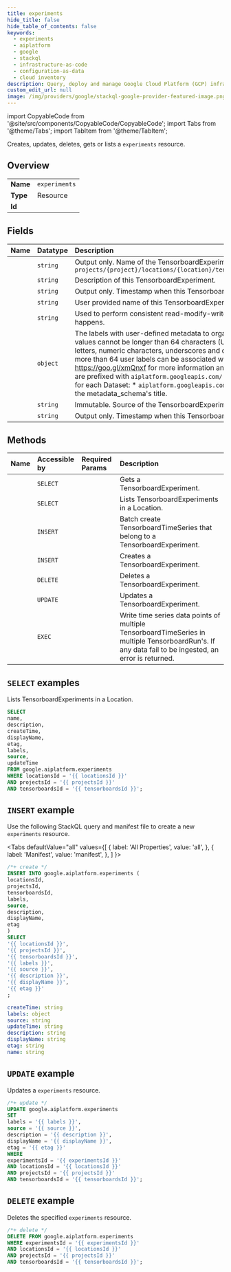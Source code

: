 ```yaml
---
title: experiments
hide_title: false
hide_table_of_contents: false
keywords:
  - experiments
  - aiplatform
  - google
  - stackql
  - infrastructure-as-code
  - configuration-as-data
  - cloud inventory
description: Query, deploy and manage Google Cloud Platform (GCP) infrastructure and resources using SQL
custom_edit_url: null
image: /img/providers/google/stackql-google-provider-featured-image.png
---
```


import CopyableCode from '@site/src/components/CopyableCode/CopyableCode';
import Tabs from '@theme/Tabs';
import TabItem from '@theme/TabItem';

Creates, updates, deletes, gets or lists a <code>experiments</code> resource.

## Overview
<table><tbody>
<tr><td><b>Name</b></td><td><code>experiments</code></td></tr>
<tr><td><b>Type</b></td><td>Resource</td></tr>
<tr><td><b>Id</b></td><td><CopyableCode code="google.aiplatform.experiments" /></td></tr>
</tbody></table>

## Fields
| Name | Datatype | Description |
|:-----|:---------|:------------|
| <CopyableCode code="name" /> | `string` | Output only. Name of the TensorboardExperiment. Format: `projects/{project}/locations/{location}/tensorboards/{tensorboard}/experiments/{experiment}` |
| <CopyableCode code="description" /> | `string` | Description of this TensorboardExperiment. |
| <CopyableCode code="createTime" /> | `string` | Output only. Timestamp when this TensorboardExperiment was created. |
| <CopyableCode code="displayName" /> | `string` | User provided name of this TensorboardExperiment. |
| <CopyableCode code="etag" /> | `string` | Used to perform consistent read-modify-write updates. If not set, a blind "overwrite" update happens. |
| <CopyableCode code="labels" /> | `object` | The labels with user-defined metadata to organize your TensorboardExperiment. Label keys and values cannot be longer than 64 characters (Unicode codepoints), can only contain lowercase letters, numeric characters, underscores and dashes. International characters are allowed. No more than 64 user labels can be associated with one Dataset (System labels are excluded). See https://goo.gl/xmQnxf for more information and examples of labels. System reserved label keys are prefixed with `aiplatform.googleapis.com/` and are immutable. The following system labels exist for each Dataset: * `aiplatform.googleapis.com/dataset_metadata_schema`: output only. Its value is the metadata_schema's title. |
| <CopyableCode code="source" /> | `string` | Immutable. Source of the TensorboardExperiment. Example: a custom training job. |
| <CopyableCode code="updateTime" /> | `string` | Output only. Timestamp when this TensorboardExperiment was last updated. |

## Methods
| Name | Accessible by | Required Params | Description |
|:-----|:--------------|:----------------|:------------|
| <CopyableCode code="get" /> | `SELECT` | <CopyableCode code="experimentsId, locationsId, projectsId, tensorboardsId" /> | Gets a TensorboardExperiment. |
| <CopyableCode code="list" /> | `SELECT` | <CopyableCode code="locationsId, projectsId, tensorboardsId" /> | Lists TensorboardExperiments in a Location. |
| <CopyableCode code="batch_create" /> | `INSERT` | <CopyableCode code="experimentsId, locationsId, projectsId, tensorboardsId" /> | Batch create TensorboardTimeSeries that belong to a TensorboardExperiment. |
| <CopyableCode code="create" /> | `INSERT` | <CopyableCode code="locationsId, projectsId, tensorboardsId" /> | Creates a TensorboardExperiment. |
| <CopyableCode code="delete" /> | `DELETE` | <CopyableCode code="experimentsId, locationsId, projectsId, tensorboardsId" /> | Deletes a TensorboardExperiment. |
| <CopyableCode code="patch" /> | `UPDATE` | <CopyableCode code="experimentsId, locationsId, projectsId, tensorboardsId" /> | Updates a TensorboardExperiment. |
| <CopyableCode code="write" /> | `EXEC` | <CopyableCode code="experimentsId, locationsId, projectsId, tensorboardsId" /> | Write time series data points of multiple TensorboardTimeSeries in multiple TensorboardRun's. If any data fail to be ingested, an error is returned. |

## `SELECT` examples

Lists TensorboardExperiments in a Location.

```sql
SELECT
name,
description,
createTime,
displayName,
etag,
labels,
source,
updateTime
FROM google.aiplatform.experiments
WHERE locationsId = '{{ locationsId }}'
AND projectsId = '{{ projectsId }}'
AND tensorboardsId = '{{ tensorboardsId }}'; 
```

## `INSERT` example

Use the following StackQL query and manifest file to create a new <code>experiments</code> resource.

<Tabs
    defaultValue="all"
    values={[
        { label: 'All Properties', value: 'all', },
        { label: 'Manifest', value: 'manifest', },
    ]
}>
<TabItem value="all">

```sql
/*+ create */
INSERT INTO google.aiplatform.experiments (
locationsId,
projectsId,
tensorboardsId,
labels,
source,
description,
displayName,
etag
)
SELECT 
'{{ locationsId }}',
'{{ projectsId }}',
'{{ tensorboardsId }}',
'{{ labels }}',
'{{ source }}',
'{{ description }}',
'{{ displayName }}',
'{{ etag }}'
;
```
</TabItem>
<TabItem value="manifest">

```yaml
createTime: string
labels: object
source: string
updateTime: string
description: string
displayName: string
etag: string
name: string

```
</TabItem>
</Tabs>

## `UPDATE` example

Updates a <code>experiments</code> resource.

```sql
/*+ update */
UPDATE google.aiplatform.experiments
SET 
labels = '{{ labels }}',
source = '{{ source }}',
description = '{{ description }}',
displayName = '{{ displayName }}',
etag = '{{ etag }}'
WHERE 
experimentsId = '{{ experimentsId }}'
AND locationsId = '{{ locationsId }}'
AND projectsId = '{{ projectsId }}'
AND tensorboardsId = '{{ tensorboardsId }}';
```

## `DELETE` example

Deletes the specified <code>experiments</code> resource.

```sql
/*+ delete */
DELETE FROM google.aiplatform.experiments
WHERE experimentsId = '{{ experimentsId }}'
AND locationsId = '{{ locationsId }}'
AND projectsId = '{{ projectsId }}'
AND tensorboardsId = '{{ tensorboardsId }}';
```
